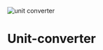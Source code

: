 ![unit converter](https://github.com/nitinbind/Unit-converter/assets/109801029/33c842fe-6c52-4a38-bfe7-2a48f48b5a85)
# Unit-converter
